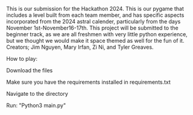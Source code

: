 This is our submission for the Hackathon 2024. This is our pygame that includes a level built from each team member, and has specific aspects incorporated from the 2024 astral calender, particularly from the days November 1st-November16-17th. This project will be submitted to the beginner track, as we are all freshmen with very little python experience, but we thought we would make it space themed as well for the fun of it. Creators; Jim Nguyen, Mary Irfan, Zi Ni, and Tyler Greaves.


How to play:

Download the files

Make sure you have the requirements installed in requirements.txt

Navigate to the directory

Run: "Python3 main.py"
